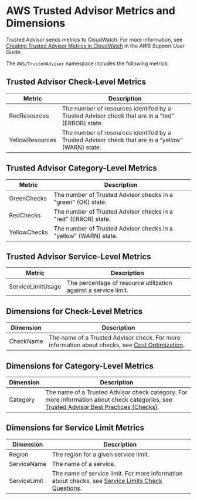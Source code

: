 # AWS Trusted Advisor Metrics and Dimensions<a name="trusted-advisor-metricscollected"></a>

Trusted Advisor sends metrics to CloudWatch\. For more information, see [Creating Trusted Advisor Metrics in CloudWatch](http://docs.aws.amazon.com/awssupport/latest/user/cloudwatch-metrics-ta.html) in the *AWS Support User Guide*\.

The `AWS/TrustedAdvisor` namespace includes the following metrics\.

## Trusted Advisor Check\-Level Metrics<a name="trusted-advisor-checklevel-metrics"></a>


| Metric | Description | 
| --- | --- | 
| RedResources |  The number of resources identifed by a Trusted Advisor check that are in a “red” \(ERROR\) state\.  | 
| YellowResources |  The number of resources identifed by a Trusted Advisor check that are in a “yellow” \(WARN\) state\.   | 

## Trusted Advisor Category\-Level Metrics<a name="trusted-advisor-categorylevel-metrics"></a>


| Metric | Description | 
| --- | --- | 
| GreenChecks |  The number of Trusted Advisor checks in a "green" \(OK\) state\.  | 
| RedChecks |  The number of Trusted Advisor checks in a "red" \(ERROR\) state\.  | 
| YellowChecks |  The number of Trusted Advisor checks in a "yellow" \(WARN\) state\.  | 

## Trusted Advisor Service\-Level Metrics<a name="trusted-advisor-servicelevel-metrics"></a>


| Metric | Description | 
| --- | --- | 
| ServiceLimitUsage |  The percentage of resource utilization against a service limit\.  | 

## Dimensions for Check\-Level Metrics<a name="trusted-advisor-checklevel-dimensions"></a>


| Dimension | Description | 
| --- | --- | 
| CheckName |  The name of a Trusted Advisor check\. For more information about checks, see [Cost Optimization]( https://aws.amazon.com/premiumsupport/trustedadvisor/best-practices/#cost-optimizing)\.  | 

## Dimensions for Category\-Level Metrics<a name="trusted-advisor-categorylevel-dimensions"></a>


| Dimension | Description | 
| --- | --- | 
| Category |  The name of a Trusted Advisor check category\. For more information about check categories, see [Trusted Advisor Best Practices \(Checks\)](https://aws.amazon.com/premiumsupport/trustedadvisor/best-practices)\.  | 

## Dimensions for Service Limit Metrics<a name="trusted-advisor-servicelevel-dimensions"></a>


| Dimension | Description | 
| --- | --- | 
| Region |  The region for a given service limit\.  | 
| ServiceName |  The name of a service\.  | 
| ServiceLimit |  The name of service limit\. For more information about checks, see [Service Limits Check Questions](https://aws.amazon.com/premiumsupport/ta-faqs/#service-limits-check-questions)\.  | 